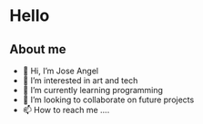 # Hello
## About me
- 👋 Hi, I’m Jose Angel 
- 👀 I’m interested in art and tech
- 🌱 I’m currently learning programming
- 💞️ I’m looking to collaborate on future projects
- 📫 How to reach me ....

<!---
Hello-JA/Hello-JA is a ✨ special ✨ repository because its `README.md` (this file) appears on your GitHub profile.
You can click the Preview link to take a look at your changes.
--->
